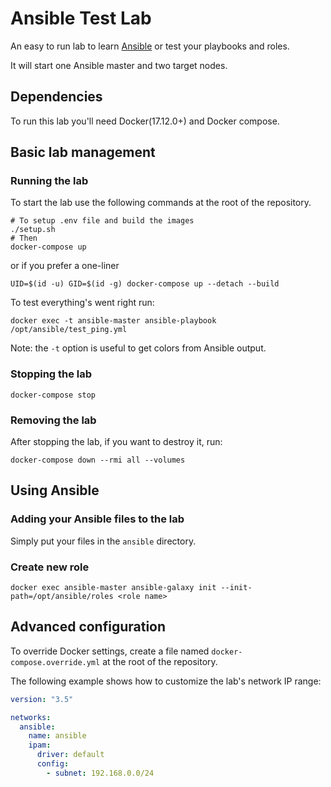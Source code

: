 # Ansible Test Lab

An easy to run lab to learn [Ansible](https://www.ansible.com/) or test your playbooks and roles.

It will start one Ansible master and two target nodes.

## Dependencies

To run this lab you'll need Docker(17.12.0+) and Docker compose.

## Basic lab management

### Running the lab

To start the lab use the following commands at the root of the repository.

```
# To setup .env file and build the images
./setup.sh
# Then
docker-compose up
```
or if you prefer a one-liner
```
UID=$(id -u) GID=$(id -g) docker-compose up --detach --build
```

To test everything's went right run:

```
docker exec -t ansible-master ansible-playbook /opt/ansible/test_ping.yml
```

Note: the `-t` option is useful to get colors from Ansible output.

### Stopping the lab

```
docker-compose stop
```

### Removing the lab

After stopping the lab, if you want to destroy it, run:

```
docker-compose down --rmi all --volumes
```

## Using Ansible

### Adding your Ansible files to the lab

Simply put your files in the `ansible` directory.

### Create new role

```
docker exec ansible-master ansible-galaxy init --init-path=/opt/ansible/roles <role name>
```

## Advanced configuration

To override Docker settings, create a file named `docker-compose.override.yml` at the root of the repository.

The following example shows how to customize the lab's network IP range:

```YAML
version: "3.5"

networks:
  ansible:
    name: ansible
    ipam:
      driver: default
      config:
        - subnet: 192.168.0.0/24
```
